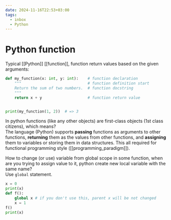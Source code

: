 ```yaml
---
date: 2024-11-16T22:53+03:00
tags:
  - inbox
  - Python
---
```


# Python function

Typical [[Python]] [[function]], function return values based on the given
arguments:

```python
def my_function(x: int, y: int):    # function declaration
    """                             # function definition start
    Return the sum of two numbers.  # function docstring
    """
    return x + y                    # function return value


print(my_function(1, 2))  # => 3
```

In python functions (like any other objects) are first-class objects (1st class
citizens), which means?
&#10;<br>
The language (Python) supports **passing** functions as arguments to other
functions, **returning** them as the values from other functions, and
**assigning** them to variables or storing them in data structures. This all
required for functional programming style ([[programming_paradigm]]).

How to change (or use) variable from global scope in some function, when are you
trying to assign value to it, python create new local variable with the same
name?
&#10;<br>
Use `global` statement.
```python
x = 0
print(x)
def f():
    global x # if you don't use this, parent x will be not changed
    x = 1
f()
print(x)
```
